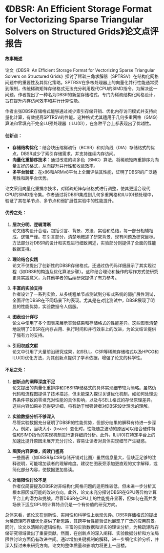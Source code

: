 # 《DBSR: An Efficient Storage Format for Vectorizing Sparse Triangular Solvers on Structured Grids》论文点评报告

#### 故事概述

论文《DBSR: An Efficient Storage Format for Vectorizing Sparse Triangular Solvers on Structured Grids》探讨了稀疏三角求解器（SPTRSV）在结构化网格问题中的重要性及其优化策略。SPTRSV在多核处理器上的向量化并行性能通常受到限制，传统稀疏矩阵存储格式无法充分利用现代CPU的SIMD指令。为解决这一问题，作者提出了一种名为DBSR的新型存储格式，专门为稀疏结构化网格设计，旨在提升内存访问效率和并行计算性能。

作者主张DBSR存储格式能够通过减少索引存储开销、优化内存访问模式并支持向量化计算，有效提高SPTRSV的性能。这种格式尤其适用于几何多重网格（GMG）算法和零填充不完全LU预处理器（ILU(0)），在各种平台上都表现出了优越性。

#### 创新点：

- **存储结构优化**：结合块压缩稀疏行（BCSR）和对角线（DIA）存储格式的优点，DBSR减少了索引存储需求，并支持连续内存访问。
- **向量化重排序技术**：通过改进的块多色（BMC）算法，将稀疏矩阵重排序为向量友好的格式，从而提升并行性和收敛效率。
- **多平台验证**：在x86和ARMv8平台上全面评估其性能，证明了DBSR的广泛适用性和跨平台优势。

论文采用向量化重排序技术，对稀疏矩阵存储格式进行调整，使其更适合现代CPU的SIMD指令集。作者通过将DBSR集成到几何多重网格和ILU(0)预处理中，验证了其在单节点、多节点和弱扩展性实验中的性能提升。

#### 优秀之处：

1. **层次分明、逻辑清晰**  
   论文结构设计合理，包括引言、背景、方法、实验和总结，每一部分相辅相成，逻辑严谨。在引言部分，清楚地概述了研究背景、现有问题及研究目标。方法部分对DBSR的设计和实现进行细致阐述，实验部分则提供了全面的性能数据支持。

2. **理论结合实践**  
   论文不仅提出了创新性的DBSR存储格式，还通过伪代码详细展示了其实现过程（如DBSR的构造及优化算法步骤）。这种结合理论和操作的写作方式使研究更具实践意义，为其他学者的后续研究提供了有力参考。

3. **丰富的实验支持**  
   作者设计了一系列实验，从多线程单节点测试到分布式系统的弱扩展性测试，全面评估DBSR在不同场景下的表现。尤其是在对比测试中，DBSR展现了明显的性能优势，实验数据令人信服。

4. **图表设计详尽**  
   论文中使用了多个图表来展示实验结果和存储格式的性能差异。这些图表清楚地说明了DBSR在内存占用、执行时间和并行效率上的改进，为论文结论提供了强有力的支持。

5. **引用权威文献**  
   论文中引用了大量前沿研究成果，如SELL、CSR等稀疏存储格式以及HPCG和ILU(0)优化方法，为其创新点提供了学术依据，增强了论文的科学性。

#### 不足之处：

1. **创新点的阐释深度不足**  
   论文提出的向量化重排序和DBSR存储格式的具体实现细节较为简略。虽然伪代码和流程图提供了技术描述，但未能深入探讨关键优化机制，如如何处理边界条件导致的零填充对性能的具体影响，以及与SELL格式的存储原理差异。这些内容如果补充得更详细，将有助于增强读者对DBSR设计理念的理解。

2. **实验数据分析不够深入**  
   尽管实验数据充分证明了DBSR的性能优势，但部分结果的解释有待进一步深入。例如，当块大小（bsize）变化时，性能随之波动的原因可以结合硬件特性和SIMD指令的实现机制进行更详细的分析。此外，ILU(0)在特定平台上的加速比提升原因未展开充分讨论，容易让读者对具体实现细节产生疑惑。

3. **图表内容密集，阅读门槛高**  
   一些图表（如DBSR与CSR存储开销对比图）虽然信息量大，但缺乏足够的注释说明，可能增加读者的理解难度。建议在图表旁添加更直观的文字解释，或简化部分内容，使数据更加易读。

4. **对局限性讨论不足**  
   作者仅简要提及DBSR对非结构化网格问题的适用性较低，但未进一步分析其根本原因或可能的改进方向。此外，论文未充分探讨DBSR在GPU等异构计算平台上的潜力和挑战。尽管DBSR在CPU上的性能提升显著，但如何在高并发场景下适应GPU的计算特点仍是一个有价值的研究方向。

总体来看，该论文在创新性、实用性和科学性上表现优异。DBSR存储格式的提出为稀疏矩阵存储优化提供了新思路，其跨平台性能验证也展现了广泛的应用前景。同时，论文以清晰的逻辑结构、丰富的实验数据和详实的理论分析，为稀疏矩阵存储研究领域做出了重要贡献。然而，在创新点的深入阐释、实验数据分析和方法局限性讨论方面仍有改进空间。通过增加关键机制的解释，进一步细化实验分析，并深入探讨未来研究方向，论文的整体质量和影响力将更上一层楼。


